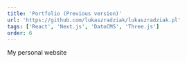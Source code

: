 ```yaml
---
title: 'Portfolio (Previous version)'
url: 'https://github.com/lukaszradziak/lukaszradziak.pl'
tags: ['React', 'Next.js', 'DatoCMS', 'Three.js']
order: 6
---
```


My personal website
